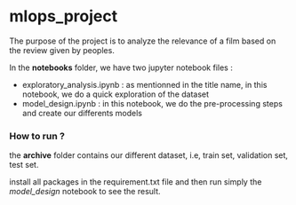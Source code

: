 # mlops_project

The purpose of the project is to analyze the relevance of a film based on the review given by peoples.

In the **notebooks** folder, we have two jupyter notebook files :

- exploratory_analysis.ipynb : as mentionned in the title name, in this notebook, we do a quick exploration of the dataset
- model_design.ipynb : in this notebook, we do the pre-processing steps and create our differents models

### How to run ?

the **archive** folder contains our different dataset, i.e, train set, validation set, test set.

install all packages in the requirement.txt file and then run simply the *model_design* notebook to see the result.
